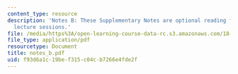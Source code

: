 ```yaml
---
content_type: resource
description: 'Notes B: These Supplementary Notes are optional reading for the corresponding
  lecture sessions.'
file: /media/https%3A/open-learning-course-data-rc.s3.amazonaws.com/18-901-introduction-to-topology-fall-2004/f93d6a1c19bef315c04cb7266e4fde2f_notes_b.pdf
file_type: application/pdf
resourcetype: Document
title: notes_b.pdf
uid: f93d6a1c-19be-f315-c04c-b7266e4fde2f
---
```

